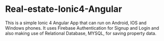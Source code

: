 # Real-estate-Ionic4-Angular

This is a simple Ionic 4 Angular App that can run on Android, IOS and Windows phones. It uses Firebase Authentication for Signup and Login and also making use of Relational Database, MYSQL, for saving property data.
